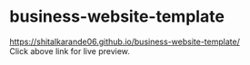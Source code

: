 # business-website-template
 https://shitalkarande06.github.io/business-website-template/  
 Click above link for live preview.
